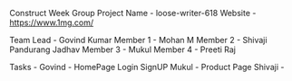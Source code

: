 Construct Week Group Project
Name - loose-writer-618
Website - https://www.1mg.com/

Team Lead - Govind Kumar
Member 1 - Mohan M
Member 2 - Shivaji Pandurang Jadhav
Member 3 - Mukul
Member 4 - Preeti Raj


Tasks - 
Govind - HomePage Login SignUP
Mukul - Product Page
Shivaji - 
